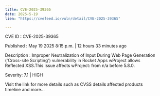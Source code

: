 ```yaml
---
title: CVE-2025-39365
date: 2025-5-19
lien: "https://cvefeed.io/vuln/detail/CVE-2025-39365"

---
```


CVE ID : CVE-2025-39365

Published :  May 19
2025
8:15 p.m. | 12 hours
33 minutes ago

Description : Improper Neutralization of Input During Web Page Generation ('Cross-site Scripting') vulnerability in Rocket Apps wProject allows Reflected XSS.This issue affects wProject: from n/a before 5.8.0.

Severity: 7.1 | HIGH

Visit the link for more details
such as CVSS details
affected products
timeline
and more...
